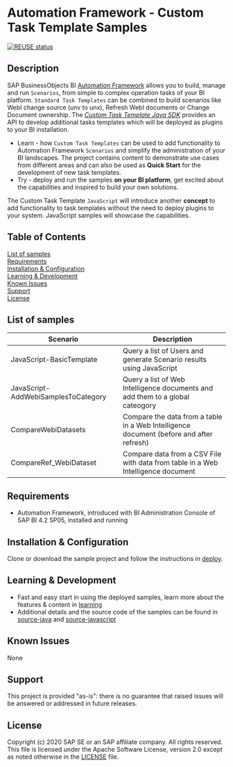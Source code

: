 # Automation Framework - Custom Task Template Samples

[![REUSE status](https://api.reuse.software/badge/github.com/SAP-samples/boe-custom-task-template)](https://api.reuse.software/info/github.com/SAP-samples/boe-custom-task-template)

## Description
SAP BusinessObjects BI [Automation Framework](https://help.sap.com/viewer/55dcdd714f614d1ca77af92b79ff5e44/4.2.5/en-US) allows you to build, manage and run `Scenarios`, from simple to complex operation tasks of your BI platform. 
`Standard Task Templates` can be combined to build scenarios like WebI change source (unv to unx), Refresh WebI documents or Change Document ownership. 
The [*Custom Task Template Java SDK*](https://blogs.sap.com/2017/12/08/how-to-create-a-custom-task-template-for-bi-automation-framework) provides an API to develop additional tasks templates which will be deployed as plugins to your BI installation.

 * Learn -  how `Custom Task Templates` can be used to add functionality to Automation Framework `Scenarios` and simplify the administration of your BI landscapes.
   The project contains content to demonstrate use cases from different areas and can also be used as **Quick Start** for the development of new task templates. 
 * Try - deploy and run the samples **on your BI platform**, get excited about the capabilities and inspired to build your own solutions. 

The Custom Task Template `JavaScript` will introduce another **concept** to add functionality to task templates without the need to deploy plugins to your system. JavaScript samples will showcase the capabilities.

## Table of Contents
[List of samples](#samples)  
[Requirements](#requirements)  
[Installation & Configuration](#installation)  
[Learning & Development](#learning)  
[Known Issues](#knownissues)  
[Support](#support)  
[License](#license)  

<a name='samples'>

## List of samples

  Scenario          | Description
  ----------------- | -------------------------------------------------------------------------------------------------
  JavaScript-BasicTemplate | Query a list of Users and generate Scenario results using JavaScript
  JavaScript-AddWebiSamplesToCategory  |  Query a list of Web Intelligence documents and add them to a global cateogory  
  CompareWebiDatasets | Compare the data from a table in a Web Intelligence document (before and after refresh)  
  CompareRef_WebiDataset | Compare data from a CSV File with data from table in a Web Intelligence document  
  


<a name='requirements'>

## Requirements
* Automation Framework, introduced with BI Administration Console of SAP BI 4.2 SP05, installed and running 

<a name='installation'>

## Installation & Configuration
Clone or download the sample project and follow the instructions in [deploy](deploy/README.md).

<a name='learning'>

## Learning & Development
* Fast and easy start in using the deployed samples, learn more about the features & content in [learning](learning/README.md)  
* Additional details and the source code of the samples can be found in [source-java](source-java/README.md) and [source-javascript](source-javascript/README.md)  


<a name='knownissues'>

## Known Issues
None


<a name='support'>

## Support
This project is provided "as-is": there is no guarantee that raised issues will be answered or addressed in future releases.

<a name='license'>

## License
Copyright (c) 2020 SAP SE or an SAP affiliate company. All rights reserved. This file is licensed under the Apache Software License, version 2.0 except as noted otherwise in the [LICENSE](LICENSES/Apache-2.0.txt) file.
